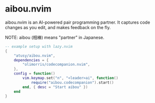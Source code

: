 # aibou.nvim

aibou.nvim is an AI-powered pair programming partner.
It captures code changes as you edit, and makes feedback on the fly.

NOTE: aibou (相棒) means "partner" in Japanese.

``` lua
-- example setup with lazy.nvim
{
    "atusy/aibou.nvim",
    dependencies = {
        "olimorris/codecompanion.nvim",
    },
    config = function()
        vim.keymap.set("n", "<leader>ai", function()
            require("aibou.codecompanion").start()
        end, { desc = "Start aibou" })
    end
}
```
